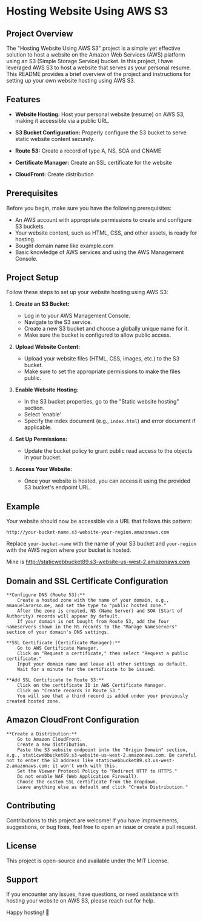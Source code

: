 # Hosting Website Using AWS S3

## Project Overview

The "Hosting Website Using AWS S3" project is a simple yet effective solution to host a website on the Amazon Web Services (AWS) platform using an S3 (Simple Storage Service) bucket. In this project, I have leveraged AWS S3 to host a website that serves as your personal resume. This README provides a brief overview of the project and instructions for setting up your own website hosting using AWS S3.

## Features

- **Website Hosting:** Host your personal website (resume) on AWS S3, making it accessible via a public URL.

- **S3 Bucket Configuration:** Properly configure the S3 bucket to serve static website content securely.
- **Route 53:** Create a record of type A, NS, SOA and CNAME
- **Certificate Manager:** Create an SSL certificate for the website
- **CloudFront:** Create distribution 

## Prerequisites

Before you begin, make sure you have the following prerequisites:

- An AWS account with appropriate permissions to create and configure S3 buckets.
- Your website content, such as HTML, CSS, and other assets, is ready for hosting.
- Bought domain name like example.com
- Basic knowledge of AWS services and using the AWS Management Console.

## Project Setup

Follow these steps to set up your website hosting using AWS S3:

1. **Create an S3 Bucket:**

   - Log in to your AWS Management Console.
   - Navigate to the S3 service.
   - Create a new S3 bucket and choose a globally unique name for it.
   - Make sure the bucket is configured to allow public access.

2. **Upload Website Content:**

   - Upload your website files (HTML, CSS, images, etc.) to the S3 bucket.
   - Make sure to set the appropriate permissions to make the files public.

3. **Enable Website Hosting:**

   - In the S3 bucket properties, go to the "Static website hosting" section.
   - Select 'enable'
   - Specify the index document (e.g., `index.html`) and error document if applicable.

4. **Set Up Permissions:**

   - Update the bucket policy to grant public read access to the objects in your bucket.

5. **Access Your Website:**

   - Once your website is hosted, you can access it using the provided S3 bucket's endpoint URL.

## Example

Your website should now be accessible via a URL that follows this pattern:

```
http://your-bucket-name.s3-website-your-region.amazonaws.com
```

Replace `your-bucket-name` with the name of your S3 bucket and `your-region` with the AWS region where your bucket is hosted.

Mine is http://staticwebbucket89.s3-website-us-west-2.amazonaws.com

## Domain and SSL Certificate Configuration

    **Configure DNS (Route 53):**
        Create a hosted zone with the name of your domain, e.g., amanuelararso.me, and set the type to "public hosted zone."
        After the zone is created, NS (Name Server) and SOA (Start of Authority) records will appear by default.
        If your domain is not bought from Route 53, add the four nameservers shown in the NS records to the "Manage Nameservers" section of your domain's DNS settings.

    **SSL Certificate (Certificate Manager):** 
        Go to AWS Certificate Manager.
        Click on "Request a certificate," then select "Request a public certificate."
        Input your domain name and leave all other settings as default.
        Wait for a minute for the certificate to be issued.

    **Add SSL Certificate to Route 53:**
        Click on the certificate ID in AWS Certificate Manager.
        Click on "Create records in Route 53."
        You will see that a third record is added under your previously created hosted zone.

## Amazon CloudFront Configuration

    **Create a Distribution:**
        Go to Amazon CloudFront.
        Create a new distribution.
        Paste the S3 website endpoint into the "Origin Domain" section, e.g., staticwebbucket89.s3-website-us-west-2.amazonaws.com. Be careful not to enter the S3 address like staticwebbucket89.s3.us-west-2.amazonaws.com; it won't work with this.
        Set the Viewer Protocol Policy to "Redirect HTTP to HTTPS."
        Do not enable WAF (Web Application Firewall).
        Choose the custom SSL certificate from the dropdown.
        Leave anything else as default and click "Create Distribution."

## Contributing

Contributions to this project are welcome! If you have improvements, suggestions, or bug fixes, feel free to open an issue or create a pull request.

## License

This project is open-source and available under the MIT License.

## Support

If you encounter any issues, have questions, or need assistance with hosting your website on AWS S3, please reach out for help.

Happy hosting! 🚀
